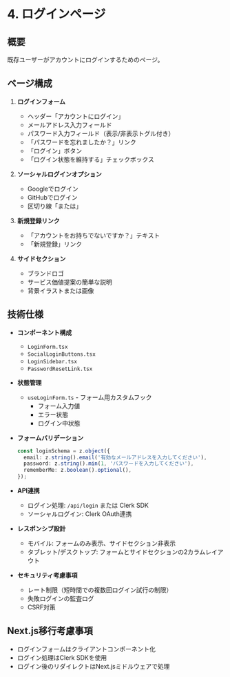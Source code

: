 # 4. ログインページ

## 概要

既存ユーザーがアカウントにログインするためのページ。

## ページ構成

1. **ログインフォーム**

   - ヘッダー「アカウントにログイン」
   - メールアドレス入力フィールド
   - パスワード入力フィールド（表示/非表示トグル付き）
   - 「パスワードを忘れましたか？」リンク
   - 「ログイン」ボタン
   - 「ログイン状態を維持する」チェックボックス

2. **ソーシャルログインオプション**

   - Googleでログイン
   - GitHubでログイン
   - 区切り線「または」

3. **新規登録リンク**

   - 「アカウントをお持ちでないですか？」テキスト
   - 「新規登録」リンク

4. **サイドセクション**
   - ブランドロゴ
   - サービス価値提案の簡単な説明
   - 背景イラストまたは画像

## 技術仕様

- **コンポーネント構成**

  - `LoginForm.tsx`
  - `SocialLoginButtons.tsx`
  - `LoginSidebar.tsx`
  - `PasswordResetLink.tsx`

- **状態管理**

  - `useLoginForm.ts` - フォーム用カスタムフック
    - フォーム入力値
    - エラー状態
    - ログイン中状態

- **フォームバリデーション**

  ```typescript
  const loginSchema = z.object({
    email: z.string().email('有効なメールアドレスを入力してください'),
    password: z.string().min(1, 'パスワードを入力してください'),
    rememberMe: z.boolean().optional(),
  });
  ```

- **API連携**

  - ログイン処理: `/api/login` または Clerk SDK
  - ソーシャルログイン: Clerk OAuth連携

- **レスポンシブ設計**

  - モバイル: フォームのみ表示、サイドセクション非表示
  - タブレット/デスクトップ: フォームとサイドセクションの2カラムレイアウト

- **セキュリティ考慮事項**
  - レート制限（短時間での複数回ログイン試行の制限）
  - 失敗ログインの監査ログ
  - CSRF対策

## Next.js移行考慮事項

- ログインフォームはクライアントコンポーネント化
- ログイン処理はClerk SDKを使用
- ログイン後のリダイレクトはNext.jsミドルウェアで処理
